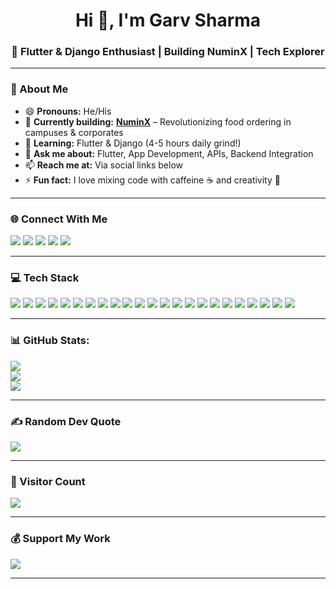 <h1 align="center">Hi 👋, I'm Garv Sharma</h1>
<h3 align="center">🚀 Flutter & Django Enthusiast | Building NuminX | Tech Explorer</h3>

---

### 💫 About Me
- 😄 **Pronouns:** He/His  
- 🔭 **Currently building:** [**NuminX**](#) – Revolutionizing food ordering in campuses & corporates  
- 🌱 **Learning:** Flutter & Django (4-5 hours daily grind!)  
- 💬 **Ask me about:** Flutter, App Development, APIs, Backend Integration  
- 📫 **Reach me at:** Via social links below  
- ⚡ **Fun fact:** I love mixing code with caffeine ☕ and creativity 🎨  

---

### 🌐 Connect With Me  
<p align="left">
<a href="https://behance.net/garvsharmxa" target="_blank"><img src="https://img.shields.io/badge/Behance-1769ff?style=for-the-badge&logo=behance&logoColor=white"/></a>
<a href="https://instagram.com/garvsharmxa" target="_blank"><img src="https://img.shields.io/badge/Instagram-E4405F?style=for-the-badge&logo=instagram&logoColor=white"/></a>
<a href="https://linkedin.com/in/garvsharmxa" target="_blank"><img src="https://img.shields.io/badge/LinkedIn-0A66C2?style=for-the-badge&logo=linkedin&logoColor=white"/></a>
<a href="https://twitter.com/garvsharmxa_" target="_blank"><img src="https://img.shields.io/badge/Twitter-1DA1F2?style=for-the-badge&logo=twitter&logoColor=white"/></a>
<a href="https://youtube.com/@@garv8342" target="_blank"><img src="https://img.shields.io/badge/YouTube-FF0000?style=for-the-badge&logo=youtube&logoColor=white"/></a>
</p>

---

### 💻 Tech Stack
<p>
  <img src="https://img.shields.io/badge/C-%2300599C.svg?style=for-the-badge&logo=c&logoColor=white"/>
  <img src="https://img.shields.io/badge/C++-%2300599C.svg?style=for-the-badge&logo=c%2B%2B&logoColor=white"/>
  <img src="https://img.shields.io/badge/Dart-%230175C2.svg?style=for-the-badge&logo=dart&logoColor=white"/>
  <img src="https://img.shields.io/badge/Python-3670A0?style=for-the-badge&logo=python&logoColor=ffdd54"/>
  <img src="https://img.shields.io/badge/Java-%23ED8B00.svg?style=for-the-badge&logo=java&logoColor=white"/>
  <img src="https://img.shields.io/badge/Flutter-%2302569B.svg?style=for-the-badge&logo=Flutter&logoColor=white"/>
  <img src="https://img.shields.io/badge/Django-%23092E20.svg?style=for-the-badge&logo=django&logoColor=white"/>
  <img src="https://img.shields.io/badge/DjangoREST-ff1709?style=for-the-badge&logo=django&logoColor=white&labelColor=gray"/>
  <img src="https://img.shields.io/badge/Firebase-%23039BE5.svg?style=for-the-badge&logo=firebase"/>
  <img src="https://img.shields.io/badge/iOS-%2320232a.svg?style=for-the-badge&logo=apple&logoColor=white"/>
  <img src="https://img.shields.io/badge/Android-%2320232a.svg?style=for-the-badge&logo=android&logoColor=a4c639"/>
  <img src="https://img.shields.io/badge/Unity-%2320232a.svg?style=for-the-badge&logo=unity&logoColor=white"/>
  <img src="https://img.shields.io/badge/Unreal-%2320232a.svg?style=for-the-badge&logo=unreal-engine&logoColor=white"/>
  <img src="https://img.shields.io/badge/SQLite-%2307405e.svg?style=for-the-badge&logo=sqlite&logoColor=white"/>
  <img src="https://img.shields.io/badge/MySQL-%2300f.svg?style=for-the-badge&logo=mysql&logoColor=white"/>
  <img src="https://img.shields.io/badge/HTML5-%23E34F26.svg?style=for-the-badge&logo=html5&logoColor=white"/>
  <img src="https://img.shields.io/badge/Canva-%2300C4CC.svg?style=for-the-badge&logo=canva&logoColor=white"/>
  <img src="https://img.shields.io/badge/Dribbble-EA4C89?style=for-the-badge&logo=dribbble&logoColor=white"/>
  <img src="https://img.shields.io/badge/Figma-%23F24E1E.svg?style=for-the-badge&logo=figma&logoColor=white"/>
  <img src="https://img.shields.io/badge/Blender-%23F5792A.svg?style=for-the-badge&logo=blender&logoColor=white"/>
  <img src="https://img.shields.io/badge/Arduino-00979D?style=for-the-badge&logo=Arduino&logoColor=white"/>
  <img src="https://img.shields.io/badge/Postman-FF6C37?style=for-the-badge&logo=postman&logoColor=white"/>
  <img src="https://img.shields.io/badge/Notion-000000?style=for-the-badge&logo=notion&logoColor=white"/>
</p>

---

### 📊 GitHub Stats:
<p align="left">
  <img src="https://github-readme-stats.vercel.app/api?username=garvsharmxa&theme=dark&hide_border=false&include_all_commits=false&count_private=true"/>
  <br/>
  <img src="https://github-readme-streak-stats.herokuapp.com/?user=garvsharmxa&theme=dark&hide_border=false"/>
  <br/>
  <img src="https://github-readme-stats.vercel.app/api/top-langs/?username=garvsharmxa&theme=dark&hide_border=false&include_all_commits=false&count_private=true&layout=compact"/>
</p>

---

### ✍️ Random Dev Quote
<p align="left">
  <img src="https://quotes-github-readme.vercel.app/api?type=horizontal&theme=radical"/>
</p>

---

### 🚀 Visitor Count
<p align="left">
  <img src="https://visitcount.itsvg.in/api?id=garvsharmxa&label=Profile%20Views&color=0&icon=0&pretty=true"/>
</p>

---

### 💰 Support My Work
<p align="left">
  <a href="https://buymeacoffee.com/xgrave" target="_blank"><img src="https://img.shields.io/badge/Buy%20Me%20a%20Coffee-ffdd00?style=for-the-badge&logo=buy-me-a-coffee&logoColor=black" /></a>
</p>

---

<!-- Created with ❤️ by Garv Sharma using GPRM (https://gprm.itsvg.in) -->
